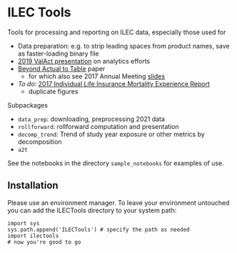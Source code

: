 # ILEC Tools

Tools for processing and reporting on ILEC data, especially those used for 
* Data preparation: e.g. to strip leading spaces from product names, save as faster-loading binary file
* [2019 ValAct presentation](https://bdholland.com/pres/201908_ValAct/2019_ValAct_76_Holland_02.pptx) on analytics efforts
* [Beyond Actual to Table](https://www.soa.org/resources/research-reports/2018/beyond-actual-table/) paper 
  * for which also see 2017 Annual Meeting [slides](https://www.soa.org/globalassets/assets/files/research/exp-study/2017-new-directions-in-experience-studies.pptx)
* *To do*: [2017 Individual Life Insurance Mortality Experience Report ](https://www.soa.org/research/topics/indiv-val-exp-study-list/)
    * duplicate figures


Subpackages
* ```data_prep```: downloading, preprocessing 2021 data
* ```rollforward```: rollforward computation and presentation
* ```decomp_trend```: Trend of study year exposure or other metrics by decomposition
* ```a2t```

See the notebooks in the directory ```sample_notebooks``` for examples of use.

## Installation

Please use an environment manager.  To leave your environment untouched you can add the ILECTools 
directory to your system path:
```
import sys
sys.path.append('ILECTools') # specify the path as needed
import ilectools
# now you're good to go
```

